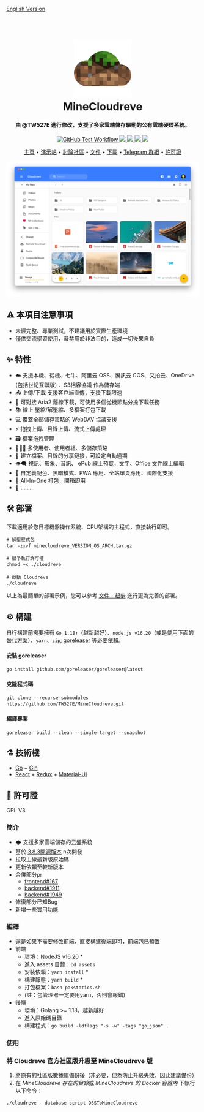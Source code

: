 [English Version](https://github.com/TW527E/MineCloudreve/blob/master/README.md)

<h1 align="center">
  <br>
  <a href="https://cloudreve.org/" alt="logo" ><img src="https://raw.githubusercontent.com/TW527E/frontend/master/public/static/img/logo192.png" width="150"/></a>
  <br>
  MineCloudreve
  <br>
</h1>

<h4 align="center">由 @TW527E 進行修改，支援了多家雲端儲存驅動的公有雲端硬碟系統。</h4>

<p align="center">
  <a href="https://github.com/TW527E/MineCloudreve/actions/workflows/test.yml">
    <img src="https://img.shields.io/github/actions/workflow/status/TW527E/MineCloudreve/test.yml?branch=master&style=flat-square"
         alt="GitHub Test Workflow">
  </a>
  <a href="https://codecov.io/gh/TW527E/MineCloudreve">
    <img src="https://img.shields.io/codecov/c/github/TW527E/MineCloudreve?style=flat-square">
  </a>
  <a href="https://goreportcard.com/report/github.com/TW527E/MineCloudreve">
      <img src="https://goreportcard.com/badge/github.com/TW527E/MineCloudreve?style=flat-square">
  </a>
  <a href="https://github.com/TW527E/MineCloudreve/releases">
    <img src="https://img.shields.io/github/v/release/TW527E/MineCloudreve?include_prereleases&style=flat-square" />
  </a>
  <a href="https://hub.docker.com/r/tw527e/minecloudreve">
     <img src="https://img.shields.io/docker/image-size/tw527e/minecloudreve?style=flat-square"/>
  </a>
</p>

<p align="center">
  <a href="https://cloudreve.org">主頁</a> •
  <a href="https://demo.cloudreve.org">演示站</a> •
  <a href="https://forum.cloudreve.org/">討論社區</a> •
  <a href="https://docs.cloudreve.org/">文件</a> •
  <a href="https://github.com/TW527E/MineCloudreve/releases">下載</a> •
  <a href="https://t.me/cloudreve_official">Telegram 群組</a> •
  <a href="#scroll-許可證">許可證</a>
</p>


![Screenshot](https://raw.githubusercontent.com/cloudreve/docs/master/images/homepage.png)

## :warning: 本項目注意事項

* 未經完整、專業測試，不建議用於實際生產環境
* 僅供交流學習使用，嚴禁用於非法目的，造成一切後果自負

## :sparkles: 特性

* :cloud: 支援本機、從機、七牛、阿里云 OSS、騰訊云 COS、又拍云、OneDrive (包括世紀互聯版) 、S3相容協議 作為儲存端
* :outbox_tray: 上傳/下載 支援客戶端直傳，支援下載限速
* 💾 可對接 Aria2 離線下載，可使用多個從機節點分擔下載任務
* 📚 線上 壓縮/解壓縮、多檔案打包下載
* 💻 覆蓋全部儲存策略的 WebDAV 協議支援
* :zap: 拖拽上傳、目錄上傳、流式上傳處理
* :card_file_box: 檔案拖拽管理
* :family_woman_girl_boy:   多使用者、使用者組、多儲存策略
* :link: 建立檔案、目錄的分享鏈接，可設定自動過期
* :eye_speech_bubble: 視訊、影象、音訊、 ePub 線上預覽，文字、Office 文件線上編輯
* :art: 自定義配色、黑暗模式、PWA 應用、全站單頁應用、國際化支援
* :rocket: All-In-One 打包，開箱即用
* 🌈 ... ...

## :hammer_and_wrench: 部署

下載適用於您目標機器操作系統、CPU架構的主程式，直接執行即可。

```shell
# 解壓程式包
tar -zxvf minecloudreve_VERSION_OS_ARCH.tar.gz

# 賦予執行許可權
chmod +x ./cloudreve

# 啟動 Cloudreve
./cloudreve
```

以上為最簡單的部署示例，您可以參考 [文件 - 起步](https://docs.cloudreve.org/) 進行更為完善的部署。

## :gear: 構建

自行構建前需要擁有 `Go 1.18↑`（越新越好）、`node.js v16.20`（或是使用下面的[替代方案]()）、`yarn`、`zip`, [goreleaser](https://goreleaser.com/intro/) 等必要依賴。

#### 安裝 goreleaser

```shell
go install github.com/goreleaser/goreleaser@latest
```

#### 克隆程式碼

```shell
git clone --recurse-submodules https://github.com/TW527E/MineCloudreve.git
```

#### 編譯專案

```shell
goreleaser build --clean --single-target --snapshot
```

## :alembic: 技術棧

* [Go](https://golang.org/) + [Gin](https://github.com/gin-gonic/gin)
* [React](https://github.com/facebook/react) + [Redux](https://github.com/reduxjs/redux) + [Material-UI](https://github.com/mui-org/material-ui)

## :scroll: 許可證

GPL V3

### 簡介
+ 🌩 支援多家雲端儲存的云盤系統
+ 基於 [3.8.3開源版本](https://github.com/TW527E/MineCloudreve/releases/tag/3.8.3) n次開發
+ 拉取主線最新版原始碼
+ 更新依賴至較新版本
+ 合併部分pr
   - [frontend#167](https://github.com/cloudreve/frontend/pull/167)
   - [backend#1911](https://github.com/TW527E/MineCloudreve/pull/1911)
   - [backend#1949](https://github.com/TW527E/MineCloudreve/pull/1949)
+ 修復部分已知Bug
+ 新增一些實用功能

### 編譯
+ 還是如果不需要修改前端，直接構建後端即可，前端包已預置
+ 前端
   - 環境：NodeJS v16.20 *
   - 進入 assets 目錄：`cd assets`
   - 安裝依賴：`yarn install` *
   - 構建靜態：`yarn build` *
   - 打包檔案：`bash pakstatics.sh`
   - (註：包管理器一定要用yarn，否則會報錯)
+ 後端
   - 環境：Golang >= 1.18，越新越好
   - 進入原始碼目錄
   - 構建程式：`go build -ldflags "-s -w" -tags "go_json" .`



### 使用

### 將 Cloudreve 官方社區版升級至 MineCloudreve 版
1.  將原有的社區版數據庫備份後（非必要，但為防止升級失敗，因此建議備份）
2.  在 *MineCloudreve 存在的目錄*或 *MineCloudreve 的 Docker 容器內* 下執行以下命令：
   ```
   ./cloudreve --database-script OSSToMineCloudreve
   ```